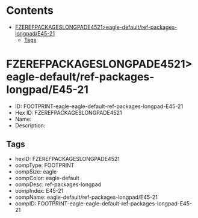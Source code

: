 



Contents
========

* [FZEREFPACKAGESLONGPADE4521>eagle-default/ref-packages-longpad/E45-21](#fzerefpackageslongpade4521eagle-defaultref-packages-longpade45-21)
	* [Tags](#tags)

# FZEREFPACKAGESLONGPADE4521>eagle-default/ref-packages-longpad/E45-21

- ID: FOOTPRINT-eagle-eagle-default-ref-packages-longpad-E45-21
- Hex ID: FZEREFPACKAGESLONGPADE4521
- Name: 
- Description: 

## Tags

- hexID: FZEREFPACKAGESLONGPADE4521
- oompType: FOOTPRINT
- oompSize: eagle
- oompColor: eagle-default
- oompDesc: ref-packages-longpad
- oompIndex: E45-21
- oompName: eagle-default/ref-packages-longpad/E45-21
- oompID: FOOTPRINT-eagle-eagle-default-ref-packages-longpad-E45-21
